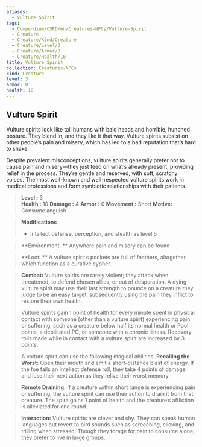 ```yaml
---
aliases:
  - Vulture Spirit
tags:
  - Compendium/CSRD/en/Creatures-NPCs/Vulture-Spirit
  - Creature
  - Creature/Kind/Creature
  - Creature/Level/3
  - Creature/Armor/0
  - Creature/Health/10
title: Vulture Spirit
collection: Creatures-NPCs
kind: Creature
level: 3
armor: 0
health: 10
---
```

## Vulture Spirit
Vulture spirits look like tall humans with bald heads and horrible, hunched posture. They blend in, and they like it that way. Vulture spirits subsist on other people’s pain and misery, which has led to a bad reputation that’s hard to shake. 

Despite prevalent misconceptions, vulture spirits generally prefer not to cause pain and misery—they just feed on what’s already present, providing relief in the process. They’re gentle and reserved, with soft, scratchy voices. The most well-known and well-respected vulture spirits work in medical professions and form symbiotic relationships with their patients.

 
> **Level :** 3  
> **Health :** 10 
> **Damage :** 4
> **Armor :** 0 
> **Movement :** Short
> **Motive:**  Consume anguish

> **Modifications**  
>- Intellect defense, perception, and stealth as level 5 


  
> **Environment: ** Anywhere pain and misery can be found 
 
> **Loot: ** A vulture spirit’s pockets are full of feathers, altogether which function as a curative cypher. 

> **Combat:** 
>Vulture spirits are rarely violent; they attack when threatened, to defend chosen allies, or out of desperation. A dying vulture spirit may use their last strength to pounce on a creature they judge to be an easy target, subsequently using the pain they inflict to restore their own health. 
>
>Vulture spirits gain 1 point of health for every minute spent in physical contact with someone (other than a vulture spirit) experiencing pain or suffering, such as a creature below half its normal health or Pool points, a debilitated PC, or someone with a chronic illness. Recovery rolls made while in contact with a vulture spirit are increased by 3 points. 
>
>A vulture spirit can use the following magical abilities. 
>**Recalling the Worst:** Open their mouth and emit a short-distance blast of energy. If the foe fails an Intellect defense roll, they take 4 points of damage and lose their next action as they relive their worst memory. 
>
>**Remote Draining:** If a creature within short range is experiencing pain or suffering, the vulture spirit can use their action to drain it from that creature. The spirit gains 1 point of health and the creature’s affliction is alleviated for one round. 
>

>**Interaction:** 
>Vulture spirits are clever and shy. They can speak human languages but revert to bird sounds such as screeching, clicking, and trilling when stressed. Though they forage for pain to consume alone, they prefer to live in large groups. 


